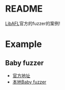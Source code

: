 # README

[LibAFL](https://github.com/AFLplusplus/LibAFL/tree/main/fuzzers)官方的fuzzer的案例!

# Example

## Baby fuzzer

- [官方地址](https://github.com/AFLplusplus/LibAFL/tree/main/fuzzers/baby_fuzzer)
- [本地Baby fuzzer](./baby_fuzzer/README.md)